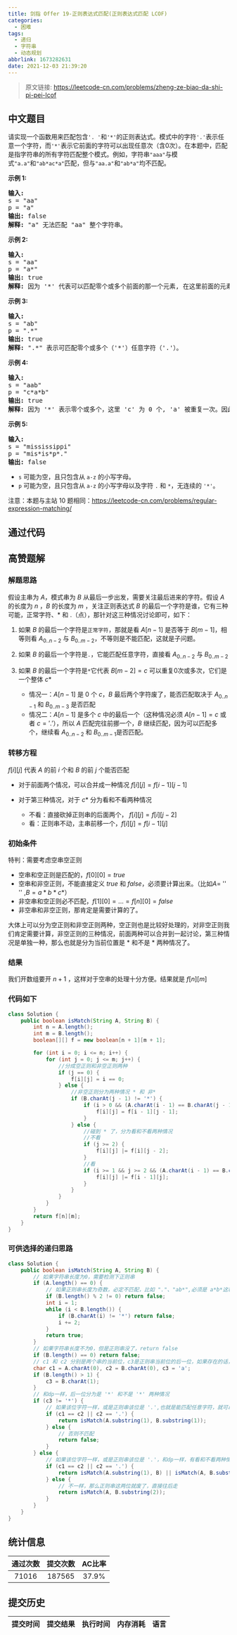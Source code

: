 ```yaml
---
title: 剑指 Offer 19-正则表达式匹配(正则表达式匹配 LCOF)
categories:
  - 困难
tags:
  - 递归
  - 字符串
  - 动态规划
abbrlink: 1673282631
date: 2021-12-03 21:39:20
---
```


> 原文链接: https://leetcode-cn.com/problems/zheng-ze-biao-da-shi-pi-pei-lcof




## 中文题目
<div><p>请实现一个函数用来匹配包含<code>&#39;. &#39;</code>和<code>&#39;*&#39;</code>的正则表达式。模式中的字符<code>&#39;.&#39;</code>表示任意一个字符，而<code>&#39;*&#39;</code>表示它前面的字符可以出现任意次（含0次）。在本题中，匹配是指字符串的所有字符匹配整个模式。例如，字符串<code>&quot;aaa&quot;</code>与模式<code>&quot;a.a&quot;</code>和<code>&quot;ab*ac*a&quot;</code>匹配，但与<code>&quot;aa.a&quot;</code>和<code>&quot;ab*a&quot;</code>均不匹配。</p>

<p><strong>示例 1:</strong></p>

<pre><strong>输入:</strong>
s = &quot;aa&quot;
p = &quot;a&quot;
<strong>输出:</strong> false
<strong>解释:</strong> &quot;a&quot; 无法匹配 &quot;aa&quot; 整个字符串。
</pre>

<p><strong>示例 2:</strong></p>

<pre><strong>输入:</strong>
s = &quot;aa&quot;
p = &quot;a*&quot;
<strong>输出:</strong> true
<strong>解释:</strong>&nbsp;因为 &#39;*&#39; 代表可以匹配零个或多个前面的那一个元素, 在这里前面的元素就是 &#39;a&#39;。因此，字符串 &quot;aa&quot; 可被视为 &#39;a&#39; 重复了一次。
</pre>

<p><strong>示例&nbsp;3:</strong></p>

<pre><strong>输入:</strong>
s = &quot;ab&quot;
p = &quot;.*&quot;
<strong>输出:</strong> true
<strong>解释:</strong>&nbsp;&quot;.*&quot; 表示可匹配零个或多个（&#39;*&#39;）任意字符（&#39;.&#39;）。
</pre>

<p><strong>示例 4:</strong></p>

<pre><strong>输入:</strong>
s = &quot;aab&quot;
p = &quot;c*a*b&quot;
<strong>输出:</strong> true
<strong>解释:</strong>&nbsp;因为 &#39;*&#39; 表示零个或多个，这里 &#39;c&#39; 为 0 个, &#39;a&#39; 被重复一次。因此可以匹配字符串 &quot;aab&quot;。
</pre>

<p><strong>示例 5:</strong></p>

<pre><strong>输入:</strong>
s = &quot;mississippi&quot;
p = &quot;mis*is*p*.&quot;
<strong>输出:</strong> false</pre>

<ul>
	<li><code>s</code>&nbsp;可能为空，且只包含从&nbsp;<code>a-z</code>&nbsp;的小写字母。</li>
	<li><code>p</code>&nbsp;可能为空，且只包含从&nbsp;<code>a-z</code>&nbsp;的小写字母以及字符&nbsp;<code>.</code>&nbsp;和&nbsp;<code>*</code>，无连续的 <code>&#39;*&#39;</code>。</li>
</ul>

<p>注意：本题与主站 10&nbsp;题相同：<a href="https://leetcode-cn.com/problems/regular-expression-matching/">https://leetcode-cn.com/problems/regular-expression-matching/</a></p>
</div>

## 通过代码
<RecoDemo>
</RecoDemo>


## 高赞题解
### 解题思路
假设主串为 $A$，模式串为 $B$ 从最后一步出发，需要关注最后进来的字符。假设 $A$ 的长度为 $n$ ，$B$ 的长度为 $m$ ，关注正则表达式 $B$ 的最后一个字符是谁，它有三种可能，正常字符、$*$ 和 .（点），那针对这三种情况讨论即可，如下：

1. 如果 $B$ 的最后一个字符是`正常字符`，那就是看 $A[n-1]$ 是否等于 $B[m-1]$，相等则看 $A_{0..n-2}$ 与 $B_{0..m-2}$，不等则是不能匹配，这就是子问题。

2. 如果 $B$ 的最后一个字符是`.`，它能匹配任意字符，直接看 $A_{0..n-2}$ 与 $B_{0..m-2}$

3. 如果 $B$ 的最后一个字符是`*`它代表 $B[m-2]=c$ 可以重复0次或多次，它们是一个整体 $c*$
   - 情况一：$A[n-1]$ 是 $0$ 个 $c$，$B$ 最后两个字符废了，能否匹配取决于 $A_{0..n-1}$ 和 $B_{0..m-3}$ 是否匹配
   - 情况二：$A[n-1]$ 是多个 $c$ 中的最后一个（这种情况必须 $A[n-1]=c$ 或者 $c='.'$），所以 $A$ 匹配完往前挪一个，$B$ 继续匹配，因为可以匹配多个，继续看 $A_{0..n-2}$ 和 $B_{0..m-1}$是否匹配。

### 转移方程
$f[i] [j]$ 代表 $A$ 的前 $i$ 个和 $B$ 的前 $j$ 个能否匹配

- 对于前面两个情况，可以合并成一种情况 $f[i][j] = f[i-1][j-1]$

- 对于第三种情况，对于 $c*$ 分为看和不看两种情况

  - 不看：直接砍掉正则串的后面两个， $f[i][j] = f[i][j-2]$
  - 看：正则串不动，主串前移一个，$f[i][j] = f[i-1][j]$

### 初始条件
特判：需要考虑空串空正则

- 空串和空正则是匹配的，$f[0][0] = true$
- 空串和非空正则，不能直接定义 $true$ 和 $false$，必须要计算出来。（比如$A=$ '' '' ,$B=a*b*c*$）
- 非空串和空正则必不匹配，$f[1][0]=...=f[n][0]=false$
- 非空串和非空正则，那肯定是需要计算的了。

大体上可以分为空正则和非空正则两种，空正则也是比较好处理的，对非空正则我们肯定需要计算，非空正则的三种情况，前面两种可以合并到一起讨论，第三种情况是单独一种，那么也就是分为当前位置是 $*$ 和不是 $*$ 两种情况了。

### 结果
我们开数组要开 $n+1$ ，这样对于空串的处理十分方便。结果就是 $f[n][m]$



### 代码如下
```java
class Solution {
    public boolean isMatch(String A, String B) {
        int n = A.length();
        int m = B.length();
        boolean[][] f = new boolean[n + 1][m + 1];

        for (int i = 0; i <= n; i++) {
            for (int j = 0; j <= m; j++) {
                //分成空正则和非空正则两种
                if (j == 0) {
                    f[i][j] = i == 0;
                } else {
                    //非空正则分为两种情况 * 和 非*
                    if (B.charAt(j - 1) != '*') {
                        if (i > 0 && (A.charAt(i - 1) == B.charAt(j - 1) || B.charAt(j - 1) == '.')) {
                            f[i][j] = f[i - 1][j - 1];
                        }
                    } else {
                        //碰到 * 了，分为看和不看两种情况
                        //不看
                        if (j >= 2) {
                            f[i][j] |= f[i][j - 2];
                        }
                        //看
                        if (i >= 1 && j >= 2 && (A.charAt(i - 1) == B.charAt(j - 2) || B.charAt(j - 2) == '.')) {
                            f[i][j] |= f[i - 1][j];
                        }
                    }
                }
            }
        }
        return f[n][m];
    }
}
```

### 可供选择的递归思路
```java
class Solution {
    public boolean isMatch(String A, String B) {
        // 如果字符串长度为0，需要检测下正则串
        if (A.length() == 0) {
            // 如果正则串长度为奇数，必定不匹配，比如 "."、"ab*",必须是 a*b*这种形式，*在奇数位上
            if (B.length() % 2 != 0) return false;
            int i = 1;
            while (i < B.length()) {
                if (B.charAt(i) != '*') return false;
                i += 2;
            }
            return true;
        }
        // 如果字符串长度不为0，但是正则串没了，return false
        if (B.length() == 0) return false;
        // c1 和 c2 分别是两个串的当前位，c3是正则串当前位的后一位，如果存在的话，就更新一下
        char c1 = A.charAt(0), c2 = B.charAt(0), c3 = 'a';
        if (B.length() > 1) {
            c3 = B.charAt(1);
        }
        // 和dp一样，后一位分为是 '*' 和不是 '*' 两种情况
        if (c3 != '*') {
            // 如果该位字符一样，或是正则串该位是 '.',也就是能匹配任意字符，就可以往后走
            if (c1 == c2 || c2 == '.') {
                return isMatch(A.substring(1), B.substring(1));
            } else {
                // 否则不匹配
                return false;
            }
        } else {
            // 如果该位字符一样，或是正则串该位是 '.'，和dp一样，有看和不看两种情况
            if (c1 == c2 || c2 == '.') {
                return isMatch(A.substring(1), B) || isMatch(A, B.substring(2));
            } else {
                // 不一样，那么正则串这两位就废了，直接往后走
                return isMatch(A, B.substring(2));
            }
        }
    }
}
```


## 统计信息
| 通过次数 | 提交次数 | AC比率 |
| :------: | :------: | :------: |
|    71016    |    187565    |   37.9%   |

## 提交历史
| 提交时间 | 提交结果 | 执行时间 |  内存消耗  | 语言 |
| :------: | :------: | :------: | :--------: | :--------: |
